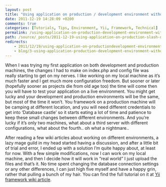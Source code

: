 ```yaml
---
layout: post
title: "Using application on production / development environment without making changes"
date: 2011-12-19 14:28:09 +0200
comments: true
categories: [Tutorials, Tips, Environment, Yii, Framework, Technical]
permalink: /using-application-on-production-development-environment-without-making-changes
path: /source/_posts/2011-12-19-using-application-on-production-slash-development-environment-without-making-changes.markdown
redirects:
    - 2011/12/19/using-application-on-productiondevelopment-environment-without-making-changes
    - blog/3-using-application-production-development-environment-without-making-changes
---
```


When I was trying my first application on both development and production machines, the changes I had to make on index.php and config file was really starting to get on my nerves. I like working on my local machine as it’s much faster and I get much more configuration freedom.<!-- more --> But sooner or later (hopefully sooner as projects die from old age too) the time will come then you will have to test your application on a live environment. You might get lucky and your development and production environments will be the same, but most of the time it won’t. You framework on a production machine will be camping at different location, and you will need different credentials to get into ‘Database castle’ so it starts eating a lot of time and patience to keep these small changes between different environments. And you’re lucky if it’s only two machines, what about a third server with different configurations, what about the fourth.. oh what a nightmare..

After reading a few wiki articles about working on different environments, a lazy mage guild in my head started having a discussion, and after a little bit of trial and error, I ended up with a solution I’m quite happy about, at least for now. With a few simple modifications, now I can work on my local machine, and then I decide how it will work in “real world” I just upload the files and that’s it. No time spent changing the database connection settings or any other differences, I can just high five myself and have a happy grin, rather that pulling a bunch of my hair. You can find the full tutorial on it at [Yii framework wiki article][yii-wiki-page].

[yii-wiki-page]: http://www.yiiframework.com/wiki/289/use-application-on-production-development-environment-without-making-changes
